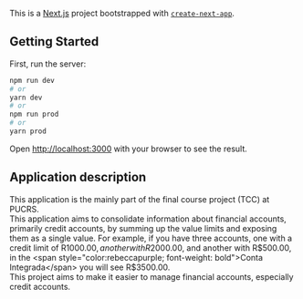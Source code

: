 This is a [Next.js](https://nextjs.org) project bootstrapped with [`create-next-app`](https://nextjs.org/docs/app/api-reference/cli/create-next-app).

## Getting Started

First, run the server:

```bash
npm run dev
# or
yarn dev
# or
npm run prod
# or
yarn prod

```

Open [http://localhost:3000](http://localhost:3000) with your browser to see the result.


## Application description

This application is the mainly part of the final course project (TCC) at PUCRS.<br>
This application aims to consolidate information about financial accounts, primarily credit accounts, by summing up the value limits and exposing them as a single value. For example, if you have three accounts, one with a credit limit of R$1000.00, another with R$2000.00, and another with R$500.00, in the <span style="color:rebeccapurple; font-weight: bold">Conta Integrada</span> you will see R$3500.00.<br>
This project aims to make it easier to manage financial accounts, especially credit accounts.

<!--
## Deploy on Vercel

The easiest way to deploy your Next.js app is to use the [Vercel Platform](https://vercel.com/new?utm_medium=default-template&filter=next.js&utm_source=create-next-app&utm_campaign=create-next-app-readme) from the creators of Next.js.

Check out our [Next.js deployment documentation](https://nextjs.org/docs/app/building-your-application/deploying) for more details. 
-->
